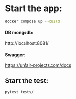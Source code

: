 # Start the app:

```bash
docker compose up --build
```

#### DB mongodb:

http://localhost:8081/

#### Swagger:

https://unfair-projects.com/docs

## Start the test:

```bash
pytest tests/
```
